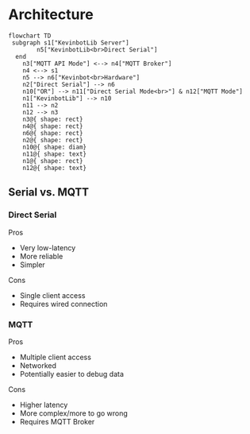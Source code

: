 # Architecture

```mermaid
flowchart TD
 subgraph s1["KevinbotLib Server"]
        n5["KevinbotLib<br>Direct Serial"]
  end
    n3["MQTT API Mode"] <--> n4["MQTT Broker"]
    n4 <--> s1
    n5 --> n6["Kevinbot<br>Hardware"]
    n2["Direct Serial"] --> n6
    n10["OR"] --> n11["Direct Serial Mode<br>"] & n12["MQTT Mode"]
    n1["KevinbotLib"] --> n10
    n11 --> n2
    n12 --> n3
    n3@{ shape: rect}
    n4@{ shape: rect}
    n6@{ shape: rect}
    n2@{ shape: rect}
    n10@{ shape: diam}
    n11@{ shape: text}
    n1@{ shape: rect}
    n12@{ shape: text}
```


## Serial vs. MQTT

### Direct Serial

Pros

* Very low-latency
* More reliable
* Simpler

Cons

* Single client access
* Requires wired connection

### MQTT

Pros

* Multiple client access
* Networked
* Potentially easier to debug data

Cons

* Higher latency
* More complex/more to go wrong
* Requires MQTT Broker